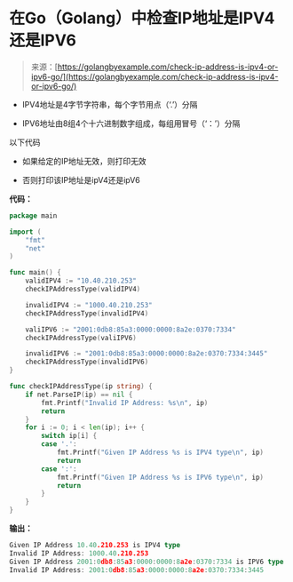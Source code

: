 <!--yml

分类：未分类

日期：2024-10-13 06:09:02

-->

# 在Go（Golang）中检查IP地址是IPV4还是IPV6

> 来源：[https://golangbyexample.com/check-ip-address-is-ipv4-or-ipv6-go/](https://golangbyexample.com/check-ip-address-is-ipv4-or-ipv6-go/)

+   IPV4地址是4字节字符串，每个字节用点（‘.’）分隔

+   IPV6地址由8组4个十六进制数字组成，每组用冒号（‘：’）分隔

以下代码

+   如果给定的IP地址无效，则打印无效

+   否则打印该IP地址是ipV4还是ipV6

**代码：**

```go
package main

import (
    "fmt"
    "net"
)

func main() {
    validIPV4 := "10.40.210.253"
    checkIPAddressType(validIPV4)

    invalidIPV4 := "1000.40.210.253"
    checkIPAddressType(invalidIPV4)

    valiIPV6 := "2001:0db8:85a3:0000:0000:8a2e:0370:7334"
    checkIPAddressType(valiIPV6)

    invalidIPV6 := "2001:0db8:85a3:0000:0000:8a2e:0370:7334:3445"
    checkIPAddressType(invalidIPV6)
}

func checkIPAddressType(ip string) {
    if net.ParseIP(ip) == nil {
        fmt.Printf("Invalid IP Address: %s\n", ip)
        return
    }
    for i := 0; i < len(ip); i++ {
        switch ip[i] {
        case '.':
            fmt.Printf("Given IP Address %s is IPV4 type\n", ip)
            return
        case ':':
            fmt.Printf("Given IP Address %s is IPV6 type\n", ip)
            return
        }
    }
}
```

**输出：**

```go
Given IP Address 10.40.210.253 is IPV4 type
Invalid IP Address: 1000.40.210.253
Given IP Address 2001:0db8:85a3:0000:0000:8a2e:0370:7334 is IPV6 type
Invalid IP Address: 2001:0db8:85a3:0000:0000:8a2e:0370:7334:3445
```
